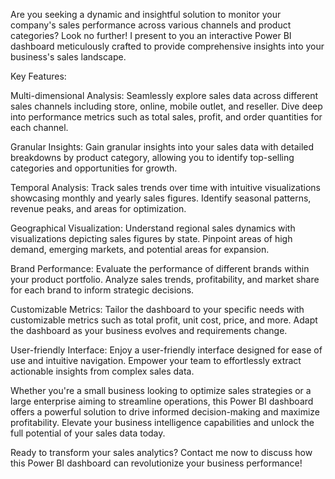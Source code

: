 Are you seeking a dynamic and insightful solution to monitor your company's sales performance across various channels and product categories? Look no further! I present to you an interactive Power BI dashboard meticulously crafted to provide comprehensive insights into your business's sales landscape.

Key Features:

Multi-dimensional Analysis: Seamlessly explore sales data across different sales channels including store, online, mobile outlet, and reseller. Dive deep into performance metrics such as total sales, profit, and order quantities for each channel.

Granular Insights: Gain granular insights into your sales data with detailed breakdowns by product category, allowing you to identify top-selling categories and opportunities for growth.

Temporal Analysis: Track sales trends over time with intuitive visualizations showcasing monthly and yearly sales figures. Identify seasonal patterns, revenue peaks, and areas for optimization.

Geographical Visualization: Understand regional sales dynamics with visualizations depicting sales figures by state. Pinpoint areas of high demand, emerging markets, and potential areas for expansion.

Brand Performance: Evaluate the performance of different brands within your product portfolio. Analyze sales trends, profitability, and market share for each brand to inform strategic decisions.

Customizable Metrics: Tailor the dashboard to your specific needs with customizable metrics such as total profit, unit cost, price, and more. Adapt the dashboard as your business evolves and requirements change.

User-friendly Interface: Enjoy a user-friendly interface designed for ease of use and intuitive navigation. Empower your team to effortlessly extract actionable insights from complex sales data.

Whether you're a small business looking to optimize sales strategies or a large enterprise aiming to streamline operations, this Power BI dashboard offers a powerful solution to drive informed decision-making and maximize profitability. Elevate your business intelligence capabilities and unlock the full potential of your sales data today.

Ready to transform your sales analytics? Contact me now to discuss how this Power BI dashboard can revolutionize your business performance!






